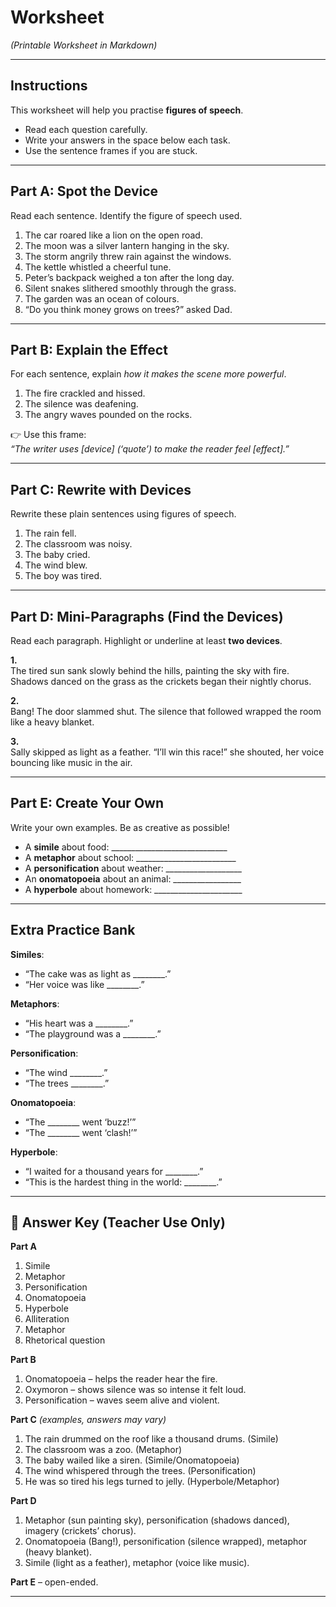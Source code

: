 # Worksheet  
*(Printable Worksheet in Markdown)*

---

## Instructions  
This worksheet will help you practise **figures of speech**.  
- Read each question carefully.  
- Write your answers in the space below each task.  
- Use the sentence frames if you are stuck.  

---

## Part A: Spot the Device  
Read each sentence. Identify the figure of speech used.  

1. The car roared like a lion on the open road.  
2. The moon was a silver lantern hanging in the sky.  
3. The storm angrily threw rain against the windows.  
4. The kettle whistled a cheerful tune.  
5. Peter’s backpack weighed a ton after the long day.  
6. Silent snakes slithered smoothly through the grass.  
7. The garden was an ocean of colours.  
8. “Do you think money grows on trees?” asked Dad.  

---

## Part B: Explain the Effect  
For each sentence, explain *how it makes the scene more powerful*.  

1. The fire crackled and hissed.  
2. The silence was deafening.  
3. The angry waves pounded on the rocks.  

👉 Use this frame:  
*“The writer uses [device] (‘quote’) to make the reader feel [effect].”*  

---

## Part C: Rewrite with Devices  
Rewrite these plain sentences using figures of speech.  

1. The rain fell.  
2. The classroom was noisy.  
3. The baby cried.  
4. The wind blew.  
5. The boy was tired.  

---

## Part D: Mini-Paragraphs (Find the Devices)  
Read each paragraph. Highlight or underline at least **two devices**.  

**1.**  
The tired sun sank slowly behind the hills, painting the sky with fire. Shadows danced on the grass as the crickets began their nightly chorus.  

**2.**  
Bang! The door slammed shut. The silence that followed wrapped the room like a heavy blanket.  

**3.**  
Sally skipped as light as a feather. “I’ll win this race!” she shouted, her voice bouncing like music in the air.  

---

## Part E: Create Your Own  
Write your own examples. Be as creative as possible!  

- A **simile** about food: _____________________________  
- A **metaphor** about school: _________________________  
- A **personification** about weather: ___________________  
- An **onomatopoeia** about an animal: _________________  
- A **hyperbole** about homework: ______________________  

---

## Extra Practice Bank  

**Similes**:  
- “The cake was as light as ________.”  
- “Her voice was like ________.”  

**Metaphors**:  
- “His heart was a ________.”  
- “The playground was a ________.”  

**Personification**:  
- “The wind ________.”  
- “The trees ________.”  

**Onomatopoeia**:  
- “The ________ went ‘buzz!’”  
- “The ________ went ‘clash!’”  

**Hyperbole**:  
- “I waited for a thousand years for ________.”  
- “This is the hardest thing in the world: ________.”  

---

## 📝 Answer Key (Teacher Use Only)

**Part A**  
1. Simile  
2. Metaphor  
3. Personification  
4. Onomatopoeia  
5. Hyperbole  
6. Alliteration  
7. Metaphor  
8. Rhetorical question  

**Part B**  
1. Onomatopoeia – helps the reader hear the fire.  
2. Oxymoron – shows silence was so intense it felt loud.  
3. Personification – waves seem alive and violent.  

**Part C** *(examples, answers may vary)*  
1. The rain drummed on the roof like a thousand drums. (Simile)  
2. The classroom was a zoo. (Metaphor)  
3. The baby wailed like a siren. (Simile/Onomatopoeia)  
4. The wind whispered through the trees. (Personification)  
5. He was so tired his legs turned to jelly. (Hyperbole/Metaphor)  

**Part D**  
1. Metaphor (sun painting sky), personification (shadows danced), imagery (crickets’ chorus).  
2. Onomatopoeia (Bang!), personification (silence wrapped), metaphor (heavy blanket).  
3. Simile (light as a feather), metaphor (voice like music).  

**Part E** – open-ended.  

---
